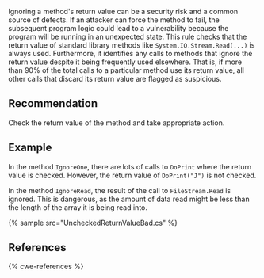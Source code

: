 Ignoring a method's return value can be a security risk and a common source of defects. If an attacker can force the method to fail, the subsequent program logic could lead to a vulnerability because the program will be running in an unexpected state. This rule checks that the return value of standard library methods like `System.IO.Stream.Read(...)` is always used. Furthermore, it identifies any calls to methods that ignore the return value despite it being frequently used elsewhere. That is, if more than 90% of the total calls to a particular method use its return value, all other calls that discard its return value are flagged as suspicious.


## Recommendation
Check the return value of the method and take appropriate action.


## Example
In the method `IgnoreOne`, there are lots of calls to `DoPrint` where the return value is checked. However, the return value of `DoPrint("J")` is not checked.

In the method `IgnoreRead`, the result of the call to `FileStream.Read` is ignored. This is dangerous, as the amount of data read might be less than the length of the array it is being read into.

{% sample src="UncheckedReturnValueBad.cs" %}

## References
{% cwe-references %}

